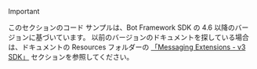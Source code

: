 > [!Important]
> このセクションのコード サンプルは、Bot Framework SDK の 4.6 以降のバージョンに基づいています。 以前のバージョンのドキュメントを探している場合は、ドキュメントの Resources フォルダーの [「Messaging Extensions - v3 SDK」](~/resources/messaging-extension-v3/messaging-extensions-overview.md) セクションを参照してください。
